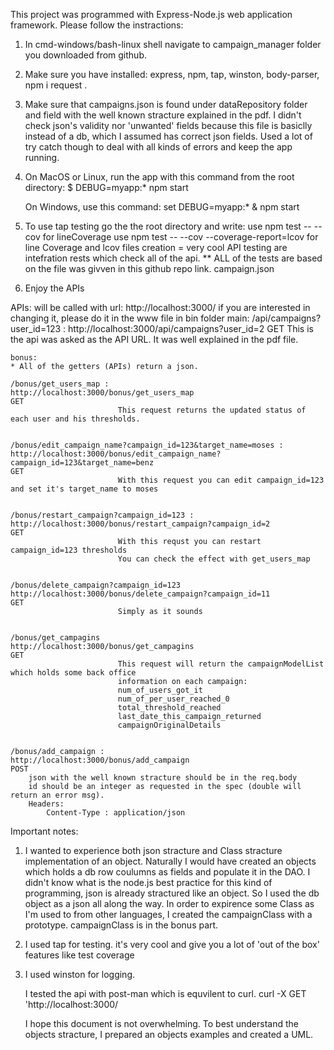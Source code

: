 ﻿
This project was programmed with Express-Node.js web application framework.
Please follow the instractions:
1. 	In cmd-windows/bash-linux shell navigate to campaign_manager folder you downloaded from github.
2. 	Make sure you have installed: 
	express, 
	npm, 
	tap, 
	winston, 
	body-parser,
	npm i request
	.
3. 	Make sure that campaigns.json is found under dataRepository folder and field with the well known 
	stracture explained in the pdf.
	I didn't check json's validity nor 'unwanted' fields because this file is basiclly instead of a db,
	which I assumed has correct json fields.
	Used a lot of try catch though to deal with all kinds of errors and keep the app running.
4. 	On MacOS or Linux, run the app with this command from the root directory:
	$ DEBUG=myapp:* npm start
	
	On Windows, use this command:
	set DEBUG=myapp:* & npm start
5. 	To use tap testing go the the root directory and write: 
	use npm test -- --cov                                    for lineCoverage
 	use npm test -- --cov --coverage-report=lcov             for line Coverage and lcov files creation = very cool
	API testing are intefration rests which check all of the api.
	** ALL of the tests are based on the file was givven in this github repo link. campaign.json
8. 	Enjoy the APIs

APIs:
	will be called with url:											http://localhost:3000/
								if you are interested in changing it, please do it in the www file in bin folder
	main:
	/api/campaigns?user_id=123 :										http://localhost:3000/api/campaigns?user_id=2
	GET
							This is the api was asked as the API ​URL.
							It was well explained in the pdf file.
				
				
	bonus:
	* All of the getters (APIs) return a json.
	
	/bonus/get_users_map :												http://localhost:3000/bonus/get_users_map
	GET
							This request returns the updated status of each user and his thresholds.
				
				
	/bonus/edit_campaign_name?campaign_id=123&target_name=moses :		http://localhost:3000/bonus/edit_campaign_name?campaign_id=123&target_name=benz
	GET
							With this request you can edit campaign_id=123 and set it's target_name to moses
	
	
	/bonus/restart_campaign?campaign_id=123 :							http://localhost:3000/bonus/restart_campaign?campaign_id=2
	GET
							With this requst you can restart campaign_id=123 thresholds
							You can check the effect with get_users_map
							
							
	/bonus/delete_campaign?campaign_id=123								http://localhost:3000/bonus/delete_campaign?campaign_id=11
	GET
							Simply as it sounds
	
	
	/bonus/get_campagins 												http://localhost:3000/bonus/get_campagins
	GET			
							This request will return the campaignModelList which holds some back office
							information on each campaign:
							num_of_users_got_it
							num_of_per_user_reached_0
							total_threshold_reached
							last_date_this_campaign_returned
							campaignOriginalDetails
							
							
	/bonus/add_campaign : 												http://localhost:3000/bonus/add_campaign
	POST	
		json with the well known stracture should be in the req.body
		id should be an integer as requested in the spec (double will return an error msg).
		Headers:
			Content-Type : application/json
	
		
	
	
Important notes:
1. 	I wanted to experience both json stracture and Class stracture implementation of an object.
	Naturally I would have created an objects which holds a db row coulumns as fields and populate it in the DAO.
	I didn't know what is the node.js best practice for this kind of programming, json is already stractured like an object.
	So I used the db object as a json all along the way.
	In order to expirence some Class as I'm used to from other languages, I created the campaignClass with a prototype.
	campaignClass is in the bonus part.
2. 	I used tap for testing. it's very cool and give you a lot of 'out of the box' features like test coverage
3.	I used winston for logging.

	
	
	I tested the api with post-man which is equvilent to curl. curl -X GET 'http://localhost:3000/
	
	I hope this document is not overwhelming.
	To best understand the objects stracture, I prepared an objects examples and created a UML.


	

